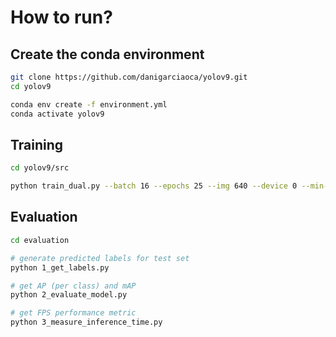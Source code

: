 # How to run?

## Create the conda environment

```bash
git clone https://github.com/danigarciaoca/yolov9.git
cd yolov9

conda env create -f environment.yml
conda activate yolov9
```

## Training

```bash
cd yolov9/src

python train_dual.py --batch 16 --epochs 25 --img 640 --device 0 --min-items 0 --close-mosaic 15 --data {dataset.location}/data.yaml --weights {weights.location}/yolov9-e.pt --cfg models/detect/yolov9-e.yaml --hyp data/hyps/hyp.scratch-high.yaml
```

## Evaluation

```bash
cd evaluation

# generate predicted labels for test set
python 1_get_labels.py

# get AP (per class) and mAP
python 2_evaluate_model.py

# get FPS performance metric
python 3_measure_inference_time.py
```
